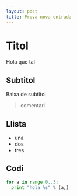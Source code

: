 ```yaml
---
layout: post
title: Prova nova entrada
---
```


# Titol
Hola que tal

## Subtitol

Baixa de subtitol

> comentari

## Llista

* una
* dos
* tres

## Codi

```python
for a in range 0..3:
  print "hola %s" % (a,)
```


